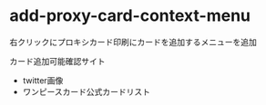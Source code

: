 # add-proxy-card-context-menu

右クリックにプロキシカード印刷にカードを追加するメニューを追加

カード追加可能確認サイト

- twitter画像
- ワンピースカード公式カードリスト
